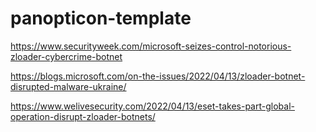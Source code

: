# panopticon-template

https://www.securityweek.com/microsoft-seizes-control-notorious-zloader-cybercrime-botnet

https://blogs.microsoft.com/on-the-issues/2022/04/13/zloader-botnet-disrupted-malware-ukraine/

https://www.welivesecurity.com/2022/04/13/eset-takes-part-global-operation-disrupt-zloader-botnets/
